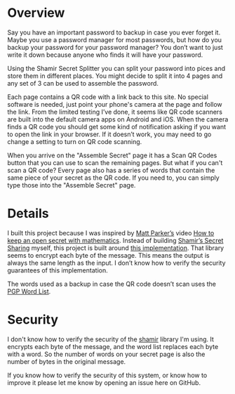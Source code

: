 # Overview

Say you have an important password to backup in case you ever forget it. Maybe
you use a password manager for most passwords, but how do you backup your
password for your password manager? You don’t want to just write it down because
anyone who finds it will have your password.

Using the Shamir Secret Splitter you can split your password into pices and
store them in different places. You might decide to split it into 4 pages and
any set of 3 can be used to assemble the password.

Each page contains a QR code with a link back to this site. No special software
is needed, just point your phone's camera at the page and follow the link. From
the limited testing I’ve done, it seems like QR code scanners are built into the
default camera apps on Android and iOS. When the camera finds a QR code you
should get some kind of notification asking if you want to open the link in your
browser. If it doesn’t work, you may need to go change a setting to turn on QR
code scanning.

When you arrive on the "Assemble Secret" page it has a Scan QR Codes button that
you can use to scan the remaining pages. But what if you can't scan a QR code?
Every page also has a series of words that contain the same piece of your secret
as the QR code. If you need to, you can simply type those into the "Assemble
Secret" page.

# Details

I built this project because I was inspired by [Matt Parker’s][MattParker] video
[How to keep an open secret with mathematics][video]. Instead of building
[Shamir’s Secret Sharing][wp] myself, this project is built around [this
implementation][shamir]. That library seems to encrypt each byte of the message.
This means the output is always the same length as the input. I don’t know how
to verify the security guarantees of this implementation.

The words used as a backup in case the QR code doesn’t scan uses the [PGP Word
List][wordlist].

# Security

I don't know how to verify the security of the [shamir][shamir] library I'm
using. It encrypts each byte of the message, and the word list replaces each
byte with a word. So the number of words on your secret page is also the number
of bytes in the original message.

If you know how to verify the security of this system, or know how to improve it
please let me know by opening an issue here on GitHub.


[MattParker]: http://standupmaths.com/
[video]: https://www.youtube.com/watch?v=K54ildEW9-Q
[wp]: https://en.wikipedia.org/wiki/Shamir%27s_Secret_Sharing
[shamir]: https://www.npmjs.com/package/shamir
[wordlist]: https://en.wikipedia.org/wiki/PGP_word_list
